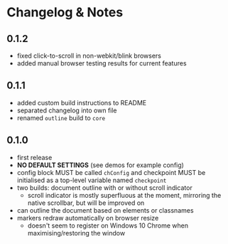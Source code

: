 Changelog & Notes
=================

## 0.1.2

* fixed click-to-scroll in non-webkit/blink browsers
* added manual browser testing results for current features

## 0.1.1

* added custom build instructions to README
* separated changelog into own file
* renamed `outline` build to `core`

## 0.1.0

* first release
* **NO DEFAULT SETTINGS** (see demos for example config)
* config block MUST be called `chConfig` and checkpoint MUST be initialised as a top-level variable named `checkpoint`
* two builds: document outline with or without scroll indicator
  * scroll indicator is mostly superfluous at the moment, mirroring the native scrollbar, but will be improved on
* can outline the document based on elements or classnames
* markers redraw automatically on browser resize
  * doesn't seem to register on Windows 10 Chrome when maximising/restoring the window
